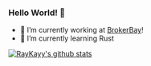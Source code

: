 ### Hello World! 👋

- 🔭 I’m currently working at [BrokerBay](https://www.brokerbay.ca/)!
- 🌱 I’m currently learning Rust


[![RayKayy's github stats](https://github-readme-stats.vercel.app/api?username=RayKayy&show_icons=true&count_private=true&theme=dark&hide=stars)](https://github.com/anuraghazra/github-readme-stats)



